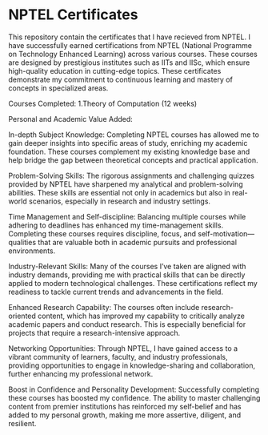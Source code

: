 # NPTEL Certificates
 This repository contain the certificates that I have recieved from NPTEL. I have successfully earned certifications from NPTEL (National Programme on Technology Enhanced Learning) across various courses. These courses are designed by prestigious institutes such as IITs and IISc, which ensure high-quality education in cutting-edge topics. These certificates demonstrate my commitment to continuous learning and mastery of concepts in specialized areas.

Courses Completed:
    1.Theory of Computation (12 weeks)

Personal and Academic Value Added:

In-depth Subject Knowledge: Completing NPTEL courses has allowed me to gain deeper insights into specific areas of study, enriching my academic foundation. These courses complement my existing knowledge base and help bridge the gap between theoretical concepts and practical application.

Problem-Solving Skills: The rigorous assignments and challenging quizzes provided by NPTEL have sharpened my analytical and problem-solving abilities. These skills are essential not only in academics but also in real-world scenarios, especially in research and industry settings.

Time Management and Self-discipline: Balancing multiple courses while adhering to deadlines has enhanced my time-management skills. Completing these courses requires discipline, focus, and self-motivation—qualities that are valuable both in academic pursuits and professional environments.

Industry-Relevant Skills: Many of the courses I’ve taken are aligned with industry demands, providing me with practical skills that can be directly applied to modern technological challenges. These certifications reflect my readiness to tackle current trends and advancements in the field.

Enhanced Research Capability: The courses often include research-oriented content, which has improved my capability to critically analyze academic papers and conduct research. This is especially beneficial for projects that require a research-intensive approach.

Networking Opportunities: Through NPTEL, I have gained access to a vibrant community of learners, faculty, and industry professionals, providing opportunities to engage in knowledge-sharing and collaboration, further enhancing my professional network.

Boost in Confidence and Personality Development: Successfully completing these courses has boosted my confidence. The ability to master challenging content from premier institutions has reinforced my self-belief and has added to my personal growth, making me more assertive, diligent, and resilient.

